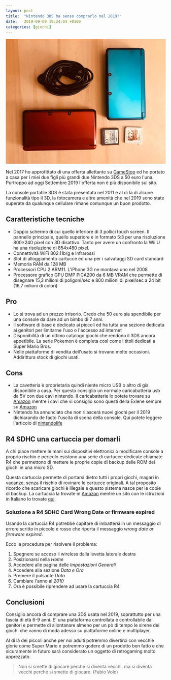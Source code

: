 ```yaml
---
layout: post
title:  "Nintendo 3DS ha senso comprarlo nel 2019?"
date:   2019-09-09 19:24:04 +0100
categories: [giochi]
---
```


![N3DS](/assets/2019-09-09/2019-09-09_3ds.jpeg)

Nel 2017 ho approfittato di una offerta allettante su [GameStop]([https://www.gamestop.it](https://www.gamestop.it/)) ed ho portato a casa per i miei due figli più grandi due Nintendo 3DS a 
50 euro l'una. Purtroppo ad oggi Settembre 2019 l'offerta non è più disponibile sul sito.

La console portatile 3DS è stata presentata nel 2011 e al di là di alcune funzionalità tipo il 3D, 
la fotocamera e altre amenità che nel 2019 sono state superate da qualunque cellulare rimane 
comunque un buon prodotto.

## Caratteristiche tecniche
- Doppio schermo di cui quello inferiore di 3 pollici touch screen. Il pannello principale, 
quello superiore è in formato 5:3  per una risoluzione 800×240 pixel con 3D disattivo. 
Tanto per avere un confronto la Wii U ha una risoluzione di 854x480 pixel.
- Connettività WiFi 802.11b/g e Infrarossi
- Slot di alloggiamento cartucce ed una per i salvataggi SD card standard
- Memoria  RAM da 128 MB
- Processori CPU 2 ARM11. L'iPhone 3G ne montava uno nel 2008
- Processore grafico GPU DMP PICA200 da 6 MB VRAM che permette di disegnare 15,3 milioni 
di poligoni/sec e 800 milioni di pixel/sec a 24 bit (16,7 milioni di colori)

## Pro
- Lo si trova ad un prezzo irrisorio. Credo che 50 euro sia spendibile per una console da dare ad un
 bimbo di 7 anni.
- Il software di base è dedicato ai piccoli ed ha tutta una sezione dedicata ai genitori 
per limitarne l'uso o l'accesso ad internet
- Disponibilità di un ottimo catalogo giochi che rendono il 3DS ancora appetibile. 
La serie Pokemon è completa così come i titoli dedicati a Super Mario Bros.
- Nelle piattaforme di vendita dell'usato si trovano molte occasioni. Addirittura stock di giochi usati. 

## Cons
- La cavetteria è proprietaria quindi niente micro USB o altro di già disponibile a casa. 
Per questo consiglio un normale caricabatteria usb da 5V con due cavi nintendo. 
Il caricabatterie lo potete trovare su [Amazon](https://www.amazon.it/AmazonBasics-Caricabatterie-parete-porte-Nero/dp/B0773BH9ML/ref=pd_sbs_23_2/260-0166404-6364166?_encoding=UTF8&pd_rd_i=B0773BH9ML&pd_rd_r=fb0e33f4-ee14-402a-b8c3-9ad485563daf&pd_rd_w=bn2Rv&pd_rd_wg=diBgn&pf_rd_p=37660d27-94f1-4ebe-be01-184b332a9b15&pf_rd_r=HJSTEGPDMC7PPWQ15XHF&psc=1&refRID=HJSTEGPDMC7PPWQ15XHF) mentre i cavi che vi consiglio sono questi della Exlene sempre su [Amazon](https://www.amazon.it/gp/product/B07GS3P5DJ/ref=ppx_od_dt_b_asin_title_s00?ie=UTF8&psc=1)
- Nintendo ha annunciato che non rilascerà nuovi giochi per il 2019 dichiarando de facto 
l'uscita di scena della console. Qui potete leggere l'articolo di [nintendolife](http://www.nintendolife.com/news/2019/06/nintendo_reiterates_it_has_no_games_to_announce_for_3ds_but_says_its_still_an_important_device)

## R4 SDHC una cartuccia per domarli
A chi piace mettere le mani sui dispositivi elettronici o modificare console a proprio 
rischio e pericolo esistono una serie di cartucce dedicate chiamate R4 che permettono di 
mettere le proprie copie di backup delle ROM dei giochi in una micro SD.

Questa cartuccia permette di portarsi dietro tutti i propri giochi, magari in vacanze, 
senza il rischio di rovinare le cartucce originali. A tal proposito ricordo che scaricare 
giochi è illegale e questo sistema nasce per le copie di backup.
La cartuccia la trovate in [Amazon](https://www.amazon.it/s?k=r4+sdhc&__mk_it_IT=%C3%85M%C3%85%C5%BD%C3%95%C3%91&ref=nb_sb_noss_2) mentre un sito con le istruzioni in Italiano lo trovate [qui](http://www.r4-r4i.it/products/R4-SDHC-Dual-Core-p-9.html).

### Soluzione a R4 SDHC Card Wrong Date or firmware expired 
Usando la cartuccia R4 potrebbe capitare di imbattersi in un messaggio di errore 
scritto in piccolo e rosso che riporta il messaggio _wrong date or firmware expired_.

Ecco la procedura per risolvere il problema:
1. Spegnere se acceso il wireless dalla levetta laterale destra
2. Posizionarsi nella _Home_
4. Accedere alle pagina delle _Impostazioni Generali_
5. Accedere alla sezione _Data e Ora_
6. Premere il pulsante _Data_
7. Cambiare l'anno al _2010_
8. Ora è possibile riprendere ad usare la cartuccia R4

## Conclusioni
Consiglio ancora di comprare una 3DS usata nel 2019, soprattutto per una fascia di età 6-9 anni. 
E' una piattaforma controllata e controllabile dai genitori e permette di allontanare almeno 
per un pò di tempo le sirene dei giochi che vanno di moda adesso su piattaforme online e multiplayer.

Al di là dei piccoli anche per noi adulti potremmo divertirci con vecchie glorie come Super Mario 
e potremmo godere di un prodotto ben fatto e che sicuramente in futuro sarà considerato un 
oggetto di retrogaming molto apprezzato.

> Non si smette di giocare perché si diventa vecchi, ma si diventa vecchi 
> perché si smette di giocare. (Fabio Volo)